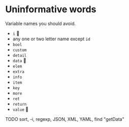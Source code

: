 # Uninformative words

Variable names you should avoid.

- `i` 👺
- any one or two letter name except `id`
- `bool`
- `custom`
- `detail`
- `data` 👺
- `elem`
- `extra`
- `info`
- `item`
- `key`
- `more`
- `ret`
- `return`
- `value` 👺

TODO sort, -i, regexp, JSON, XML, YAML, find "getData"
